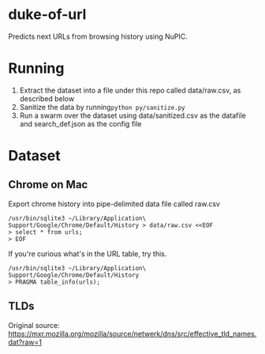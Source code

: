 duke-of-url
===========

Predicts next URLs from browsing history using NuPIC.

# Running
1. Extract the dataset into a file under this repo called data/raw.csv, as described below
1. Sanitize the data by running`python py/sanitize.py`
1. Run a swarm over the dataset using data/sanitized.csv as the datafile and search_def.json as the config file

# Dataset

## Chrome on Mac

Export chrome history into pipe-delimited data file called raw.csv

```
/usr/bin/sqlite3 ~/Library/Application\ Support/Google/Chrome/Default/History > data/raw.csv <<EOF
> select * from urls;
> EOF
```

If you're curious what's in the URL table, try this.

```
/usr/bin/sqlite3 ~/Library/Application\ Support/Google/Chrome/Default/History
> PRAGMA table_info(urls);
```

## TLDs

Original source:
https://mxr.mozilla.org/mozilla/source/netwerk/dns/src/effective_tld_names.dat?raw=1